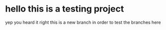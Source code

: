 # hello this is a testing project

yep you heard it right
this is a new branch in order to test the branches here
